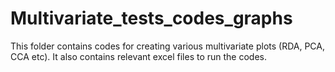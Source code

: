 # Multivariate_tests_codes_graphs

This folder contains codes for creating various multivariate plots (RDA, PCA, CCA etc). It also contains relevant excel files to run the codes. 

